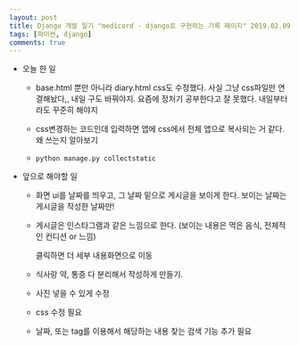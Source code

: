 ```yaml
---
layout: post
title: Django 개발 일기 "medicord - django로 구현하는 기록 페이지" 2019.02.09
tags: [파이썬, django]
comments: true
---
```


- 오늘 한 일

  - base.html 뿐만 아니라 diary.html css도 수정했다. 사실 그냥 css파일만 연결해놨다,, 내일 구도 바꿔야지. 요즘에 정처기 공부한다고 잘 못했다. 내일부터라도 꾸준히 해야지 

  - css변경하는 코드인데 입력하면 앱에 css에서 전체 앱으로 복사되는 거 같다. 왜 쓰는지 알아보기

  - ```
    python manage.py collectstatic
    ```

- 앞으로 해야할 일

  - 화면 ui를 날짜를 띄우고, 그 날짜 밑으로 게시글을 보이게 한다. 보이는 날짜는 게시글을 작성한 날짜만!

  - 게시글은 인스타그램과 같은 느낌으로 한다. (보이는 내용은 먹은 음식, 전체적인 컨디션 or 느낌)

    클릭하면 더 세부 내용화면으로 이동

  - 식사랑 약, 통증 다 분리해서 작성하게 만들기.

  - 사진 넣을 수 있게 수정

  - css 수정 필요

  - 날짜, 또는 tag를 이용해서 해당하는 내용 찾는 검색 기능 추가 필요

    

  

